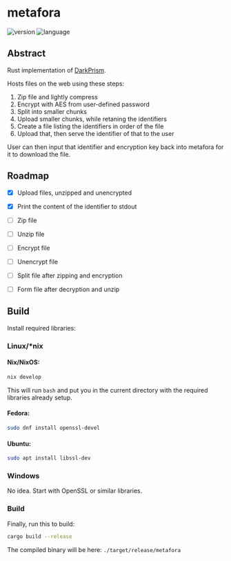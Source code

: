 # metafora

![version](https://img.shields.io/badge/dynamic/toml?url=https%3A%2F%2Fraw.githubusercontent.com%2Fcatdeal3r%2Fmetafora%2Frefs%2Fheads%2Fmain%2FCargo.toml&query=%24.package.version&label=version&style=flat-square)
![language](https://img.shields.io/badge/language-rust-red?style=flat-square)

## Abstract

Rust implementation of [DarkPrism](https://github.com/catdeal3r/darkprism).

Hosts files on the web using these steps:
1. Zip file and lightly compress
2. Encrypt with AES from user-defined password
3. Split into smaller chunks
4. Upload smaller chunks, while retaning the identifiers
5. Create a file listing the identifiers in order of the file
6. Upload that, then serve the identifier of that to the user

User can then input that identifier and encryption key back into metafora for it to download the file.

## Roadmap

- [x] Upload files, unzipped and unencrypted
- [x] Print the content of the identifier to stdout
- [ ] Zip file
- [ ] Unzip file
- [ ] Encrypt file
- [ ] Unencrypt file
- [ ] Split file after zipping and encryption
- [ ] Form file after decryption and unzip


## Build

Install required libraries:

### Linux/*nix

#### Nix/NixOS:

```bash
nix develop
```

This will run `bash` and put you in the current directory with the required libraries already setup.

#### Fedora:

```bash
sudo dnf install openssl-devel
```

#### Ubuntu:

```bash
sudo apt install libssl-dev
```

### Windows
No idea. Start with OpenSSL or similar libraries.

### Build

Finally, run this to build:
```bash
cargo build --release
```

The compiled binary will be here: `./target/release/metafora`
